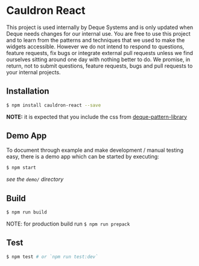 # Cauldron React

This project is used internally by Deque Systems and is only updated when Deque needs changes for our internal use. You are free to use this project and to learn from the patterns and techniques that we used to make the widgets accessible. However we do not intend to respond to questions, feature requests, fix bugs or integrate external pull requests unless we find ourselves sitting around one day with nothing better to do. We promise, in return, not to submit questions, feature requests, bugs and pull requests to your internal projects.

## Installation

```sh
$ npm install cauldron-react --save
```

**NOTE:** it is expected that you include the css from [deque-pattern-library](https://github.com/dequelabs/pattern-library)

## Demo App

To document through example and make development / manual testing easy, there is a demo app which can be started by executing:

```sh
$ npm start
```

_see the `demo/` directory_

## Build

```sh
$ npm run build
```

NOTE: for production build run `$ npm run prepack`

## Test

```sh
$ npm test # or `npm run test:dev`
```
